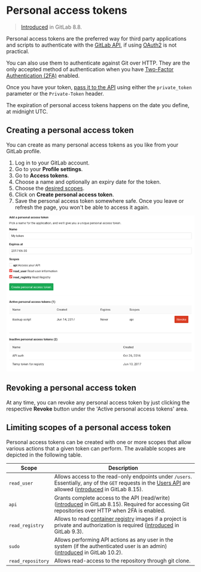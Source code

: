 # Personal access tokens

> [Introduced][ce-3749] in GitLab 8.8.

Personal access tokens are the preferred way for third party applications and scripts to
authenticate with the [GitLab API][api], if using [OAuth2](../../api/oauth2.md) is not practical.

You can also use them to authenticate against Git over HTTP. They are the only
accepted method of authentication when you have
[Two-Factor Authentication (2FA)][2fa] enabled.

Once you have your token, [pass it to the API][usage] using either the
`private_token` parameter or the `Private-Token` header.

The expiration of personal access tokens happens on the date you define,
at midnight UTC.

## Creating a personal access token

You can create as many personal access tokens as you like from your GitLab
profile.

1. Log in to your GitLab account.
1. Go to your **Profile settings**.
1. Go to **Access tokens**.
1. Choose a name and optionally an expiry date for the token.
1. Choose the [desired scopes](#limiting-scopes-of-a-personal-access-token).
1. Click on **Create personal access token**.
1. Save the personal access token somewhere safe. Once you leave or refresh
   the page, you won't be able to access it again.

![Personal access tokens page](img/personal_access_tokens.png)

## Revoking a personal access token

At any time, you can revoke any personal access token by just clicking the
respective **Revoke** button under the 'Active personal access tokens' area.

## Limiting scopes of a personal access token

Personal access tokens can be created with one or more scopes that allow various
actions that a given token can perform. The available scopes are depicted in
the following table.

| Scope | Description |
| ----- | ----------- |
|`read_user` | Allows access to the read-only endpoints under `/users`. Essentially, any of the `GET` requests in the [Users API][users] are allowed ([introduced][ce-5951] in GitLab 8.15). |
| `api` | Grants complete access to the API (read/write) ([introduced][ce-5951] in GitLab 8.15). Required for accessing Git repositories over HTTP when 2FA is enabled. |
| `read_registry` | Allows to read [container registry] images if a project is private and authorization is required ([introduced][ce-11845] in GitLab 9.3). |
| `sudo` | Allows performing API actions as any user in the system (if the authenticated user is an admin) ([introduced][ce-14838] in GitLab 10.2). |
| `read_repository` | Allows read-access to the repository through git clone. |

[2fa]: ../account/two_factor_authentication.md
[api]: ../../api/README.md
[ce-3749]: https://gitlab.com/gitlab-org/gitlab-ce/merge_requests/3749
[ce-5951]: https://gitlab.com/gitlab-org/gitlab-ce/merge_requests/5951
[ce-11845]: https://gitlab.com/gitlab-org/gitlab-ce/merge_requests/11845
[ce-14838]: https://gitlab.com/gitlab-org/gitlab-ce/merge_requests/14838
[container registry]: ../project/container_registry.md
[users]: ../../api/users.md
[usage]: ../../api/README.md#personal-access-tokens
